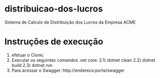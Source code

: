 # distribuicao-dos-lucros
Sistema de Calculo de Distribuição dos Lucros da Empresa ACME

# Instruções de execução
1) efetuar o Clone;
2) Executar os seguintes comandos .net core:
2.1) dotnet clean
2.2) dotnet build
2.3) dotnet run
3) Para acessar o Swagger: http://endereco:porta/swagger

